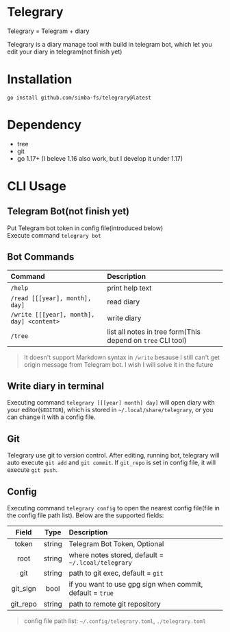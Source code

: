 # Telegrary
Telegrary = Telegram + diary

Telegrary is a diary manage tool with build in telegram bot, which let you edit your diary in telegram(not finish yet)

# Installation
```
go install github.com/simba-fs/telegrary@latest
```

# Dependency
* tree
* git
* go 1.17+ (I beleve 1.16 also work, but I develop it under 1.17)

# CLI Usage
## Telegram Bot(not finish yet)
Put Telegram bot token in config file(introduced below)   
Execute command `telegrary bot`

## Bot Commands
| Command                                   | Description                                                 |
| :---                                      | :---                                                        |
| `/help`                                   | print help text                                             |
| `/read [[[year], month], day]`            | read diary                                                  |
| `/write [[[year], month], day] <content>` | write diary                                                 |
| `/tree`                                   | list all notes in tree form(This depend on `tree` CLI tool) |

> It doesn't support Markdown syntax in `/write` besause I still can't get origin message from Telegram bot. I wish I will solve it in the future

## Write diary in terminal
Executing command `telegrary [[[year] month] day]` will open diary with your editor(`$EDITOR`), which is stored in `~/.local/share/telegrary`, or you can change it with a config file.

## Git
Telegrary use git to version control. After editing, running bot, telegrary will auto execute `git add` and `git commit`. If `git_repo` is set in config file, it will execute `git push`.

## Config
Executing command `telegrary config` to open the nearest config file(file in the config file path list). Below are the supported fields: 

| Field    | Type   | Description                                               |
| :---:    | :---:  | :---                                                      |
| token    | string | Telegram Bot Token, Optional                              |
| root     | string | where notes stored, default = `~/.lcoal/telegrary`        |
| git      | string | path to git exec, default = `git`                         |
| git_sign | bool   | if you want to use gpg sign when commit, default = `true` |
| git_repo | string | path to remote git repository                             |

> config file path list: `~/.config/telegrary.toml`, `./telegrary.toml`
